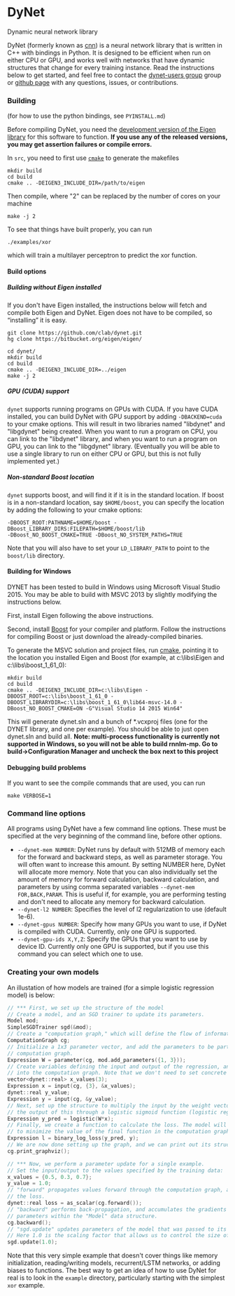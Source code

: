 # DyNet
Dynamic neural network library

DyNet (formerly known as [cnn](http://github.com/clab/cnn-v1)) is a neural network library that is written in C++ with bindings in Python. It is designed to be efficient when run on either CPU or GPU, and works well with networks that have dynamic structures that change for every training instance. Read the instructions below to get started, and feel free to contact the [dynet-users group](https://groups.google.com/forum/#!forum/dynet-users) group or [github page](http://github.com/clab/dynet) with any questions, issues, or contributions.

### Building

(for how to use the python bindings, see `PYINSTALL.md`)

Before compiling DyNet, you need the [development version of the Eigen library](https://bitbucket.org/eigen/eigen) for this software to function. **If you use any of the released versions, you may get assertion failures or compile errors.**

In `src`, you need to first use [`cmake`](http://www.cmake.org/) to generate the makefiles

    mkdir build
    cd build
    cmake .. -DEIGEN3_INCLUDE_DIR=/path/to/eigen

Then compile, where "2" can be replaced by the number of cores on your machine

    make -j 2

To see that things have built properly, you can run

    ./examples/xor

which will train a multilayer perceptron to predict the xor function.

#### Build options

##### Building without Eigen installed

If you don't have Eigen installed, the instructions below will fetch and compile
both Eigen and DyNet. Eigen does not have to be compiled, so “installing” it is easy.
        
    git clone https://github.com/clab/dynet.git
    hg clone https://bitbucket.org/eigen/eigen/

    cd dynet/
    mkdir build
    cd build
    cmake .. -DEIGEN3_INCLUDE_DIR=../eigen
    make -j 2

##### GPU (CUDA) support

`dynet` supports running programs on GPUs with CUDA. If you have CUDA installed, you
can build DyNet with GPU support by adding `-DBACKEND=cuda` to your cmake options.
This will result in two libraries named "libdynet" and "libgdynet" being created. When
you want to run a program on CPU, you can link to the "libdynet" library, and when
you want to run a program on GPU, you can link to the "libgdynet" library. (Eventually
you will be able to use a single library to run on either CPU or GPU, but this is
not fully implemented yet.)

##### Non-standard Boost location

`dynet` supports boost, and will find it if it is in the standard location. If boost is
in a non-standard location, say `$HOME/boost`, you can specify the location by adding
the following to your cmake options:

    -DBOOST_ROOT:PATHNAME=$HOME/boost -DBoost_LIBRARY_DIRS:FILEPATH=$HOME/boost/lib
    -DBoost_NO_BOOST_CMAKE=TRUE -DBoost_NO_SYSTEM_PATHS=TRUE

Note that you will also have to set your `LD_LIBRARY_PATH` to point to the `boost/lib`
directory.

#### Building for Windows

DYNET has been tested to build in Windows using Microsoft Visual Studio 2015. You may be able to build with MSVC 2013 by slightly modifying the instructions below.

First, install Eigen following the above instructions.

Second, install [Boost](http://www.boost.org/) for your compiler and platform. Follow the instructions for compiling Boost or just download the already-compiled binaries.

To generate the MSVC solution and project files, run [cmake](http://www.cmake.org), pointing it to the location you installed Eigen and Boost (for example, at c:\libs\Eigen and c:\libs\boost_1_61_0):

    mkdir build
    cd build
    cmake .. -DEIGEN3_INCLUDE_DIR=c:\libs\Eigen -DBOOST_ROOT=c:\libs\boost_1_61_0 -DBOOST_LIBRARYDIR=c:\libs\boost_1_61_0\lib64-msvc-14.0 -DBoost_NO_BOOST_CMAKE=ON -G"Visual Studio 14 2015 Win64"

This will generate dynet.sln and a bunch of \*.vcxproj files (one for the DYNET library, and one per example). You should be able to just open dynet.sln and build all. **Note: multi-process functionality is currently not supported in Windows, so you will not be able to build rnnlm-mp. Go to build->Configuration Manager and uncheck the box next to this project**

#### Debugging build problems

If you want to see the compile commands that are used, you can run

    make VERBOSE=1

### Command line options

All programs using DyNet have a few command line options. These must be specified at the
very beginning of the command line, before other options.

* `--dynet-mem NUMBER`: DyNet runs by default with 512MB of memory each for the forward and
  backward steps, as well as parameter storage. You will often want to increase this amount.
  By setting NUMBER here, DyNet will allocate more memory. Note that you can also individually
  set the amount of memory for forward calculation, backward calculation, and parameters
  by using comma separated variables `--dynet-mem FOR,BACK,PARAM`. This is useful if, for
  example, you are performing testing and don't need to allocate any memory for backward
  calculation.
* `--dynet-l2 NUMBER`: Specifies the level of l2 regularization to use (default 1e-6).
* `--dynet-gpus NUMBER`: Specify how many GPUs you want to use, if DyNet is compiled with CUDA.
  Currently, only one GPU is supported.
* `--dynet-gpu-ids X,Y,Z`: Specify the GPUs that you want to use by device ID. Currently only
  one GPU is supported, but if you use this command you can select which one to use.

### Creating your own models

An illustation of how models are trained (for a simple logistic regression model) is below:

```c++
// *** First, we set up the structure of the model
// Create a model, and an SGD trainer to update its parameters.
Model mod;
SimpleSGDTrainer sgd(&mod);
// Create a "computation graph," which will define the flow of information.
ComputationGraph cg;
// Initialize a 1x3 parameter vector, and add the parameters to be part of the
// computation graph.
Expression W = parameter(cg, mod.add_parameters({1, 3}));
// Create variables defining the input and output of the regression, and load them
// into the computation graph. Note that we don't need to set concrete values yet.
vector<dynet::real> x_values(3);
Expression x = input(cg, {3}, &x_values);
dynet::real y_value;
Expression y = input(cg, &y_value);
// Next, set up the structure to multiply the input by the weight vector,  then run
// the output of this through a logistic sigmoid function (logistic regression).
Expression y_pred = logistic(W*x);
// Finally, we create a function to calculate the loss. The model will be optimized
// to minimize the value of the final function in the computation graph.
Expression l = binary_log_loss(y_pred, y);
// We are now done setting up the graph, and we can print out its structure:
cg.print_graphviz();

// *** Now, we perform a parameter update for a single example.
// Set the input/output to the values specified by the training data:
x_values = {0.5, 0.3, 0.7};
y_value = 1.0;
// "forward" propagates values forward through the computation graph, and returns
// the loss.
dynet::real loss = as_scalar(cg.forward());
// "backward" performs back-propagation, and accumulates the gradients of the
// parameters within the "Model" data structure.
cg.backward();
// "sgd.update" updates parameters of the model that was passed to its constructor.
// Here 1.0 is the scaling factor that allows us to control the size of the update.
sgd.update(1.0);
```

Note that this very simple example that doesn't cover things like memory initialization, reading/writing models, recurrent/LSTM networks, or adding biases to functions. The best way to get an idea of how to use DyNet for real is to look in the `example` directory, particularly starting with the simplest `xor` example.
